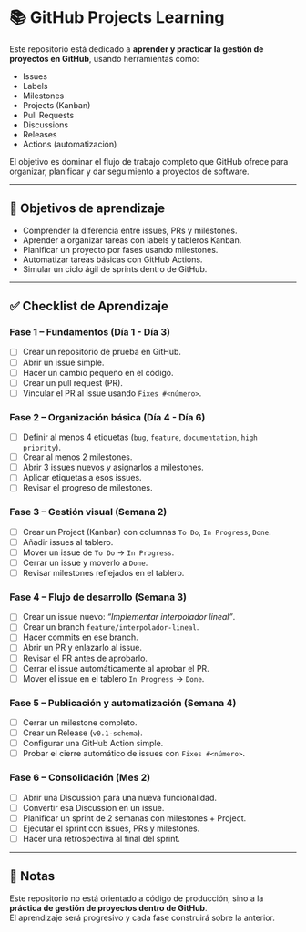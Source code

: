 # 📚 GitHub Projects Learning

Este repositorio está dedicado a **aprender y practicar la gestión de proyectos en GitHub**, usando herramientas como:

- Issues  
- Labels  
- Milestones  
- Projects (Kanban)  
- Pull Requests  
- Discussions  
- Releases  
- Actions (automatización)  

El objetivo es dominar el flujo de trabajo completo que GitHub ofrece para organizar, planificar y dar seguimiento a proyectos de software.

---

## 🚀 Objetivos de aprendizaje

- Comprender la diferencia entre issues, PRs y milestones.  
- Aprender a organizar tareas con labels y tableros Kanban.  
- Planificar un proyecto por fases usando milestones.  
- Automatizar tareas básicas con GitHub Actions.  
- Simular un ciclo ágil de sprints dentro de GitHub.  

---

## ✅ Checklist de Aprendizaje

### Fase 1 – Fundamentos (Día 1 - Día 3)
- [ ] Crear un repositorio de prueba en GitHub.  
- [ ] Abrir un issue simple.  
- [ ] Hacer un cambio pequeño en el código.  
- [ ] Crear un pull request (PR).  
- [ ] Vincular el PR al issue usando `Fixes #<número>`.  

### Fase 2 – Organización básica (Día 4 - Día 6)
- [ ] Definir al menos 4 etiquetas (`bug`, `feature`, `documentation`, `high priority`).  
- [ ] Crear al menos 2 milestones.  
- [ ] Abrir 3 issues nuevos y asignarlos a milestones.  
- [ ] Aplicar etiquetas a esos issues.  
- [ ] Revisar el progreso de milestones.  

### Fase 3 – Gestión visual (Semana 2)
- [ ] Crear un Project (Kanban) con columnas `To Do`, `In Progress`, `Done`.  
- [ ] Añadir issues al tablero.  
- [ ] Mover un issue de `To Do` → `In Progress`.  
- [ ] Cerrar un issue y moverlo a `Done`.  
- [ ] Revisar milestones reflejados en el tablero.  

### Fase 4 – Flujo de desarrollo (Semana 3)
- [ ] Crear un issue nuevo: *“Implementar interpolador lineal”*.  
- [ ] Crear un branch `feature/interpolador-lineal`.  
- [ ] Hacer commits en ese branch.  
- [ ] Abrir un PR y enlazarlo al issue.  
- [ ] Revisar el PR antes de aprobarlo.  
- [ ] Cerrar el issue automáticamente al aprobar el PR.  
- [ ] Mover el issue en el tablero `In Progress` → `Done`.  

### Fase 5 – Publicación y automatización (Semana 4)
- [ ] Cerrar un milestone completo.  
- [ ] Crear un Release (`v0.1-schema`).  
- [ ] Configurar una GitHub Action simple.  
- [ ] Probar el cierre automático de issues con `Fixes #<número>`.  

### Fase 6 – Consolidación (Mes 2)
- [ ] Abrir una Discussion para una nueva funcionalidad.  
- [ ] Convertir esa Discussion en un issue.  
- [ ] Planificar un sprint de 2 semanas con milestones + Project.  
- [ ] Ejecutar el sprint con issues, PRs y milestones.  
- [ ] Hacer una retrospectiva al final del sprint.  

---

## 📖 Notas

Este repositorio no está orientado a código de producción, sino a la **práctica de gestión de proyectos dentro de GitHub**.  
El aprendizaje será progresivo y cada fase construirá sobre la anterior.

